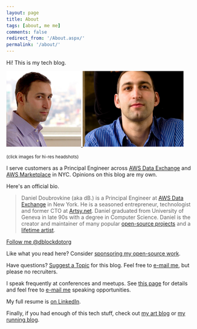 ```yaml
---
layout: page
title: About
tags: [about, me me]
comments: false
redirect_from: '/About.aspx/'
permalink: '/about/'
---
```


Hi! This is my tech blog.

<a href='/images/about/headshot.jpg'>
  <img src="/images/about/daniel-doubrovkine.jpg" style="max-height: 200px">
</a><a href='/images/about/headshot-landscape.jpg'>
  <img src="/images/about/daniel-doubrovkine-landscape.jpg" style="max-height: 200px">
</a>

<small>(click images for hi-res headshots)</small>

I serve customers as a Principal Engineer across <a href="https://aws.amazon.com/data-exchange" target="_blank">AWS Data Exchange</a> and <a href="https://aws.amazon.com/marketplace" target="_blank">AWS Marketplace</a> in NYC. Opinions on this blog are my own.

Here's an official bio.

> Daniel Doubrovkine (aka dB.) is a Principal Engineer at <a href="https://aws.amazon.com/data-exchange" target="_blank">AWS Data Exchange</a> in New York. He is a seasoned entrepreneur, technologist and former CTO at <a href='https://artsy.net' target='_blank'>Artsy.net</a>. Daniel graduated from University of Geneva in late 90s with a degree in Computer Science. Daniel is the creator and maintainer of many popular <a href="https://github.com/dblock">open-source projects</a> and a <a href="https://art.dblock.org">lifetime artist</a>.

<a href="https://twitter.com/dblockdotorg" class="twitter-follow-button" data-show-count="false">Follow me @dblockdotorg</a>
<script>!function(d,s,id){var js,fjs=d.getElementsByTagName(s)[0],p=/^http:/.test(d.location)?'http':'https';if(!d.getElementById(id)){js=d.createElement(s);js.id=id;js.src=p+'://platform.twitter.com/widgets.js';fjs.parentNode.insertBefore(js,fjs);}}(document, 'script', 'twitter-wjs');</script>

Like what you read here? Consider <a href="https://github.com/sponsors/dblock" target="_blank">sponsoring my open-source work</a>.

Have questions? <a href="https://github.com/dblock/code.dblock.org/issues/new">Suggest a Topic</a> for this blog. Feel free to <a href="mailto:dblock@dblock.org">e-mail me</a>, but please no recruiters.

I speak frequently at conferences and meetups. See [this page](/speaking) for details and feel free to [e-mail me](mailto:dblock@dblock.org) speaking opportunities.

My full resume is [on LinkedIn](https://www.linkedin.com/in/dblock).

Finally, if you had enough of this tech stuff, check out [my art blog](http://art.dblock.org) or [my running blog](http://run.dblock.org).
